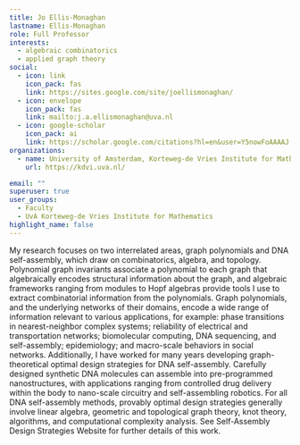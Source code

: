```yaml
---
title: Jo Ellis-Monaghan
lastname: Ellis-Monaghan
role: Full Professor
interests:
  - algebraic combinatorics
  - applied graph theory
social:
  - icon: link
    icon_pack: fas
    link: https://sites.google.com/site/joellismonaghan/
  - icon: envelope
    icon_pack: fas
    link: mailto:j.a.ellismonaghan@uva.nl
  - icon: google-scholar
    icon_pack: ai
    link: https://scholar.google.com/citations?hl=en&user=Y5nowFoAAAAJ
organizations:
  - name: University of Amsterdam, Korteweg-de Vries Institute for Mathematics
    url: https://kdvi.uva.nl/

email: ""
superuser: true
user_groups:
  - Faculty
  - UvA Korteweg-de Vries Institute for Mathematics
highlight_name: false
---
```

My research focuses on two interrelated areas, graph polynomials and DNA self-assembly, which draw on combinatorics, algebra, and topology.  Polynomial graph invariants associate a polynomial to each graph that algebraically encodes structural information about the graph, and algebraic frameworks ranging from modules to Hopf algebras provide tools I use to extract combinatorial information from the polynomials. Graph polynomials, and the underlying networks of their domains, encode a wide range of information relevant to various applications, for example: phase transitions in nearest-neighbor complex systems; reliability of electrical and transportation networks; biomolecular computing, DNA sequencing, and self-assembly; epidemiology; and macro-scale behaviors in social networks. Additionally, I have worked for many years developing graph-theoretical optimal design strategies for DNA self-assembly. Carefully designed synthetic DNA molecules can assemble into pre-programmed nanostructures, with applications ranging from controlled drug delivery within the body to nano-scale circuitry and self-assembling robotics. For all DNA self-assembly methods, provably optimal design strategies generally involve linear algebra, geometric and topological graph theory, knot theory, algorithms, and computational complexity analysis. See  Self-Assembly Design Strategies Website for further details of this work.
